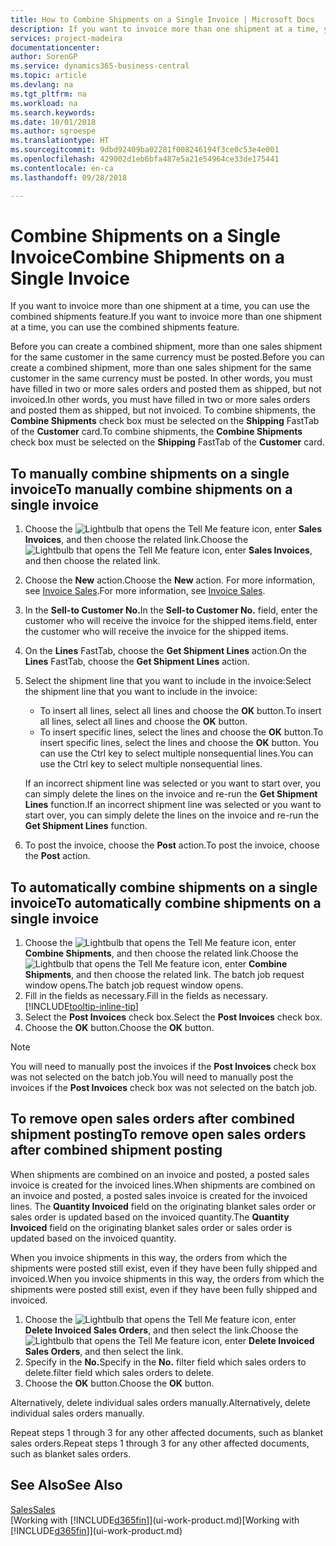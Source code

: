 ```yaml
---
title: How to Combine Shipments on a Single Invoice | Microsoft Docs
description: If you want to invoice more than one shipment at a time, you can use the combined shipments feature.
services: project-madeira
documentationcenter: 
author: SorenGP
ms.service: dynamics365-business-central
ms.topic: article
ms.devlang: na
ms.tgt_pltfrm: na
ms.workload: na
ms.search.keywords: 
ms.date: 10/01/2018
ms.author: sgroespe
ms.translationtype: HT
ms.sourcegitcommit: 9dbd92409ba02281f008246194f3ce0c53e4e001
ms.openlocfilehash: 429002d1eb6bfa487e5a21e54964ce33de175441
ms.contentlocale: en-ca
ms.lasthandoff: 09/28/2018

---
```

# <a name="combine-shipments-on-a-single-invoice"></a><span data-ttu-id="863a7-103">Combine Shipments on a Single Invoice</span><span class="sxs-lookup"><span data-stu-id="863a7-103">Combine Shipments on a Single Invoice</span></span>
<span data-ttu-id="863a7-104">If you want to invoice more than one shipment at a time, you can use the combined shipments feature.</span><span class="sxs-lookup"><span data-stu-id="863a7-104">If you want to invoice more than one shipment at a time, you can use the combined shipments feature.</span></span>  

 <span data-ttu-id="863a7-105">Before you can create a combined shipment, more than one sales shipment for the same customer in the same currency must be posted.</span><span class="sxs-lookup"><span data-stu-id="863a7-105">Before you can create a combined shipment, more than one sales shipment for the same customer in the same currency must be posted.</span></span> <span data-ttu-id="863a7-106">In other words, you must have filled in two or more sales orders and posted them as shipped, but not invoiced.</span><span class="sxs-lookup"><span data-stu-id="863a7-106">In other words, you must have filled in two or more sales orders and posted them as shipped, but not invoiced.</span></span> <span data-ttu-id="863a7-107">To combine shipments, the **Combine Shipments** check box must be selected on the **Shipping** FastTab of the **Customer** card.</span><span class="sxs-lookup"><span data-stu-id="863a7-107">To combine shipments, the **Combine Shipments** check box must be selected on the **Shipping** FastTab of the **Customer** card.</span></span>  

## <a name="to-manually-combine-shipments-on-a-single-invoice"></a><span data-ttu-id="863a7-108">To manually combine shipments on a single invoice</span><span class="sxs-lookup"><span data-stu-id="863a7-108">To manually combine shipments on a single invoice</span></span>  
1. <span data-ttu-id="863a7-109">Choose the ![Lightbulb that opens the Tell Me feature](media/ui-search/search_small.png "Tell me what you want to do") icon, enter **Sales Invoices**, and then choose the related link.</span><span class="sxs-lookup"><span data-stu-id="863a7-109">Choose the ![Lightbulb that opens the Tell Me feature](media/ui-search/search_small.png "Tell me what you want to do") icon, enter **Sales Invoices**, and then choose the related link.</span></span>  
2. <span data-ttu-id="863a7-110">Choose the **New** action.</span><span class="sxs-lookup"><span data-stu-id="863a7-110">Choose the **New** action.</span></span> <span data-ttu-id="863a7-111">For more information, see [Invoice Sales](sales-how-invoice-sales.md).</span><span class="sxs-lookup"><span data-stu-id="863a7-111">For more information, see [Invoice Sales](sales-how-invoice-sales.md).</span></span>
3. <span data-ttu-id="863a7-112">In the **Sell-to Customer No.**</span><span class="sxs-lookup"><span data-stu-id="863a7-112">In the **Sell-to Customer No.**</span></span> <span data-ttu-id="863a7-113">field, enter the customer who will receive the invoice for the shipped items.</span><span class="sxs-lookup"><span data-stu-id="863a7-113">field, enter the customer who will receive the invoice for the shipped items.</span></span>  
4. <span data-ttu-id="863a7-114">On the **Lines** FastTab, choose the **Get Shipment Lines** action.</span><span class="sxs-lookup"><span data-stu-id="863a7-114">On the **Lines** FastTab, choose the **Get Shipment Lines** action.</span></span>  
5. <span data-ttu-id="863a7-115">Select the shipment line that you want to include in the invoice:</span><span class="sxs-lookup"><span data-stu-id="863a7-115">Select the shipment line that you want to include in the invoice:</span></span>  

    - <span data-ttu-id="863a7-116">To insert all lines, select all lines and choose the **OK** button.</span><span class="sxs-lookup"><span data-stu-id="863a7-116">To insert all lines, select all lines and choose the **OK** button.</span></span>  
    - <span data-ttu-id="863a7-117">To insert specific lines, select the lines and choose the **OK** button.</span><span class="sxs-lookup"><span data-stu-id="863a7-117">To insert specific lines, select the lines and choose the **OK** button.</span></span> <span data-ttu-id="863a7-118">You can use the Ctrl key to select multiple nonsequential lines.</span><span class="sxs-lookup"><span data-stu-id="863a7-118">You can use the Ctrl key to select multiple nonsequential lines.</span></span>  

    <span data-ttu-id="863a7-119">If an incorrect shipment line was selected or you want to start over, you can simply delete the lines on the invoice and re-run the **Get Shipment Lines** function.</span><span class="sxs-lookup"><span data-stu-id="863a7-119">If an incorrect shipment line was selected or you want to start over, you can simply delete the lines on the invoice and re-run the **Get Shipment Lines** function.</span></span>  
7. <span data-ttu-id="863a7-120">To post the invoice, choose the **Post** action.</span><span class="sxs-lookup"><span data-stu-id="863a7-120">To post the invoice, choose the **Post** action.</span></span>  

## <a name="to-automatically-combine-shipments-on-a-single-invoice"></a><span data-ttu-id="863a7-121">To automatically combine shipments on a single invoice</span><span class="sxs-lookup"><span data-stu-id="863a7-121">To automatically combine shipments on a single invoice</span></span>  
1. <span data-ttu-id="863a7-122">Choose the ![Lightbulb that opens the Tell Me feature](media/ui-search/search_small.png "Tell me what you want to do") icon, enter **Combine Shipments**, and then choose the related link.</span><span class="sxs-lookup"><span data-stu-id="863a7-122">Choose the ![Lightbulb that opens the Tell Me feature](media/ui-search/search_small.png "Tell me what you want to do") icon, enter **Combine Shipments**, and then choose the related link.</span></span> <span data-ttu-id="863a7-123">The batch job request window opens.</span><span class="sxs-lookup"><span data-stu-id="863a7-123">The batch job request window opens.</span></span>  
2. <span data-ttu-id="863a7-124">Fill in the fields as necessary.</span><span class="sxs-lookup"><span data-stu-id="863a7-124">Fill in the fields as necessary.</span></span> [!INCLUDE[tooltip-inline-tip](includes/tooltip-inline-tip_md.md)]
3. <span data-ttu-id="863a7-125">Select the **Post Invoices** check box.</span><span class="sxs-lookup"><span data-stu-id="863a7-125">Select the **Post Invoices** check box.</span></span>  
4.  <span data-ttu-id="863a7-126">Choose the **OK** button.</span><span class="sxs-lookup"><span data-stu-id="863a7-126">Choose the **OK** button.</span></span>  

> [!NOTE]  
>  <span data-ttu-id="863a7-127">You will need to manually post the invoices if the **Post Invoices** check box was not selected on the batch job.</span><span class="sxs-lookup"><span data-stu-id="863a7-127">You will need to manually post the invoices if the **Post Invoices** check box was not selected on the batch job.</span></span>  

## <a name="to-remove-open-sales-orders-after-combined-shipment-posting"></a><span data-ttu-id="863a7-128">To remove open sales orders after combined shipment posting</span><span class="sxs-lookup"><span data-stu-id="863a7-128">To remove open sales orders after combined shipment posting</span></span> 
<span data-ttu-id="863a7-129">When shipments are combined on an invoice and posted, a posted sales invoice is created for the invoiced lines.</span><span class="sxs-lookup"><span data-stu-id="863a7-129">When shipments are combined on an invoice and posted, a posted sales invoice is created for the invoiced lines.</span></span> <span data-ttu-id="863a7-130">The **Quantity Invoiced** field on the originating blanket sales order or sales order is updated based on the invoiced quantity.</span><span class="sxs-lookup"><span data-stu-id="863a7-130">The **Quantity Invoiced** field on the originating blanket sales order or sales order is updated based on the invoiced quantity.</span></span>  

<span data-ttu-id="863a7-131">When you invoice shipments in this way, the orders from which the shipments were posted still exist, even if they have been fully shipped and invoiced.</span><span class="sxs-lookup"><span data-stu-id="863a7-131">When you invoice shipments in this way, the orders from which the shipments were posted still exist, even if they have been fully shipped and invoiced.</span></span>   

1. <span data-ttu-id="863a7-132">Choose the ![Lightbulb that opens the Tell Me feature](media/ui-search/search_small.png "Tell me what you want to do") icon, enter **Delete Invoiced Sales Orders**, and then select the link.</span><span class="sxs-lookup"><span data-stu-id="863a7-132">Choose the ![Lightbulb that opens the Tell Me feature](media/ui-search/search_small.png "Tell me what you want to do") icon, enter **Delete Invoiced Sales Orders**, and then select the link.</span></span>  
2. <span data-ttu-id="863a7-133">Specify in the **No.**</span><span class="sxs-lookup"><span data-stu-id="863a7-133">Specify in the **No.**</span></span> <span data-ttu-id="863a7-134">filter field which sales orders to delete.</span><span class="sxs-lookup"><span data-stu-id="863a7-134">filter field which sales orders to delete.</span></span>  
3. <span data-ttu-id="863a7-135">Choose the **OK** button.</span><span class="sxs-lookup"><span data-stu-id="863a7-135">Choose the **OK** button.</span></span>  

<span data-ttu-id="863a7-136">Alternatively, delete individual sales orders manually.</span><span class="sxs-lookup"><span data-stu-id="863a7-136">Alternatively, delete individual sales orders manually.</span></span>  

<span data-ttu-id="863a7-137">Repeat steps 1 through 3 for any other affected documents, such as blanket sales orders.</span><span class="sxs-lookup"><span data-stu-id="863a7-137">Repeat steps 1 through 3 for any other affected documents, such as blanket sales orders.</span></span>

## <a name="see-also"></a><span data-ttu-id="863a7-138">See Also</span><span class="sxs-lookup"><span data-stu-id="863a7-138">See Also</span></span>  
[<span data-ttu-id="863a7-139">Sales</span><span class="sxs-lookup"><span data-stu-id="863a7-139">Sales</span></span>](sales-manage-sales.md)  
<span data-ttu-id="863a7-140">[Working with [!INCLUDE[d365fin](includes/d365fin_md.md)]](ui-work-product.md)</span><span class="sxs-lookup"><span data-stu-id="863a7-140">[Working with [!INCLUDE[d365fin](includes/d365fin_md.md)]](ui-work-product.md)</span></span>

